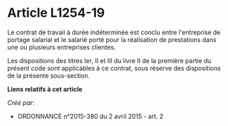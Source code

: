 # Article L1254-19

Le contrat de travail à durée indéterminée est conclu entre l'entreprise de portage salarial et le salarié porté pour la
réalisation de prestations dans une ou plusieurs entreprises clientes. 

Les dispositions des titres Ier, II et III du livre II de la première partie du présent code sont applicables à ce contrat,
sous réserve des dispositions de la présente sous-section.

**Liens relatifs à cet article**

_Créé par_:

  - ORDONNANCE n°2015-380 du 2 avril 2015 - art. 2

